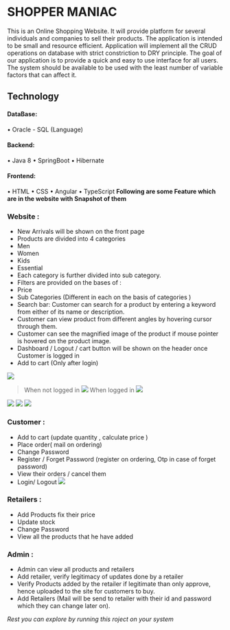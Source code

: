 # SHOPPER MANIAC

This is an Online Shopping Website. It will provide platform for several individuals and companies to sell their products. The application is intended to be small and resource efficient. Application will implement all the CRUD operations on database with strict constriction to DRY principle. The goal of our application is to provide a quick and easy to use interface for all users. The system should be available to be used with the least number of variable factors that can affect it.

## Technology
 #### DataBase:
•	Oracle - SQL (Language)
#### Backend:
•	Java 8
•	SpringBoot
•	Hibernate
#### Frontend:
•	HTML
•	CSS
•	Angular
•	TypeScript
**Following are some Feature which are in the website with Snapshot of them**
### Website :
*	New Arrivals will be shown on the front page 
*	Products are divided into 4 categories 
* Men 
*	Women
*	Kids
*	Essential
*	Each category is further divided into sub category.
*	Filters are provided on the bases of :
*	Price 
*	Sub Categories (Different in each on the basis of categories )
*	Search bar: Customer can search for a product by entering a keyword from either of its name or description.
*	Customer can view product from different angles by hovering cursor through them.
*	Customer can see the magnified image of the product if mouse pointer is hovered on the product image.
*	Dashboard / Logout / cart  button will be shown on the header once Customer is logged in 
*	Add to cart (Only after login)

![](images/HomePage.png)
>When not logged in 
![](images/CustomerHomePage.png)
>When logged in 
![](images/essentials.png)

![](images/MenCategory.png)
![](images/SpecificProduct.png)
![](images/LogIn.png)

### Customer : 
*	Add to cart (update quantity , calculate price )
*	Place order( mail on ordering)
*	Change Password 
*	Register / Forget Password (register on ordering, Otp in case of forget password)
*	View their orders / cancel them 
*	Login/ Logout 
![](images/CartPage.png)

###	Retailers :
*	Add Products fix their price 
*	Update stock
*	Change Password
* View all the products that he have added

###	Admin : 
*	Admin can view all products and retailers
*	Add retailer, verify legitimacy of updates done by a retailer
*	Verify Products added by the retailer if legitimate than only approve, hence uploaded to the site for customers to buy.
*	Add Retailers (Mail will be send to retailer with their id and password which they can change later on).

*Rest you can explore by running this roject on your system*
